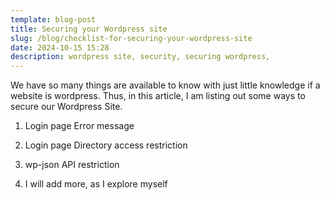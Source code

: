 ```yaml
---
template: blog-post
title: Securing your Wordpress site
slug: /blog/checklist-for-securing-your-wordpress-site
date: 2024-10-15 15:28
description: wordpress site, security, securing wordpress,
---
```

We have so many things are available to know with just little knowledge if a website is wordpress. Thus, in this article, I am listing out some ways to secure our Wordpress Site.



1. Login page Error message


2. Login page Directory access restriction


3. wp-json API restriction


4. I will add more, as I explore myself